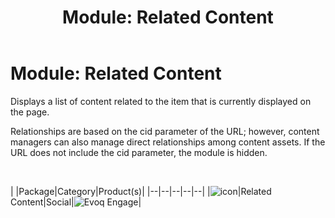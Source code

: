 ﻿---
uid: module-related-content
topic: module-related-content
locale: en
title: "Module: Related Content"
dnneditions: 
dnnversion: 09.02.00
parent-topic: social-modules
related-topics: module-activities,module-activity-stream,module-answers,module-blogs,module-challenges,module-discussions,module-group-directory,module-group-spaces,module-ideas,module-journal,module-latest-challenges,module-leaderboard,module-member-directory,module-message-center,module-my-status,module-profile-dashboard,module-social-groups,module-social-events,module-social-sharing,module-user-badges,module-wiki
---

# Module: Related Content

Displays a list of content related to the item that is currently displayed on the page.

Relationships are based on the cid parameter of the URL; however, content managers can also manage direct relationships among content assets. If the URL does not include the cid parameter, the module is hidden.

 

|  |Package|Category|Product(s)|
|--|--|--|--|--|
|![icon](/images/ico-module-relatedcontent.png)|Related Content|Social|![Evoq Engage](/images/ico-evoq-engage.png)|
